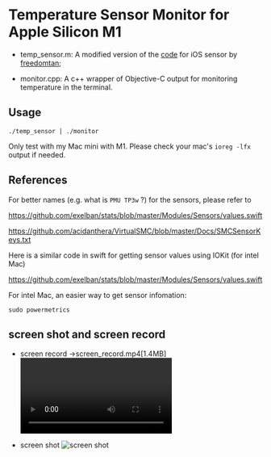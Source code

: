 # Temperature Sensor Monitor for Apple Silicon M1 

- temp_sensor.m: A modified version of the [code](https://github.com/freedomtan/sensors/blob/master/sensors/sensors.m) for iOS sensor by [freedomtan](https://github.com/freedomtan);

- monitor.cpp: A c++ wrapper of Objective-C output for monitoring temperature in the terminal.

## Usage

`./temp_sensor | ./monitor`

Only test with my Mac mini with M1. Please check your mac's `ioreg -lfx` output if needed.

## References

For better names (e.g. what is `PMU TP3w` ?) for the sensors, please refer to 

https://github.com/exelban/stats/blob/master/Modules/Sensors/values.swift

https://github.com/acidanthera/VirtualSMC/blob/master/Docs/SMCSensorKeys.txt

Here is a similar code in swift for getting sensor values using IOKit (for intel Mac)

https://github.com/exelban/stats/blob/master/Modules/Sensors/values.swift

For intel Mac, an easier way to get sensor infomation:

`sudo powermetrics`



## screen shot and screen record
- screen record ->screen_record.mp4[1.4MB] 
![screen record](https://raw.githubusercontent.com/fermion-star/apple_sensors/master/screen_record.mp4)

- screen shot 
![screen shot](https://raw.githubusercontent.com/fermion-star/apple_sensors/master/screen_shot.png) 
<!---
![screen record](screen_record.mp4)

![screen shot](screen_shot.png) 
--->



